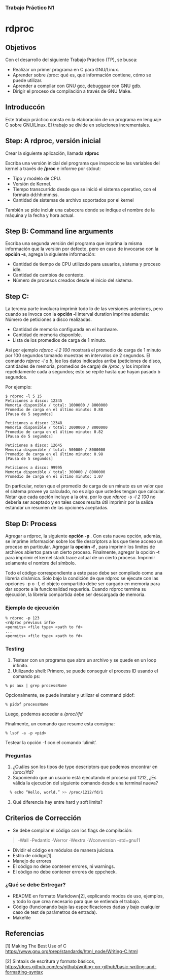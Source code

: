 ### Trabajo Práctico N1

# rdproc


## Objetivos
Con el desarrollo del siguiente Trabajo Práctico (TP), se busca:
- Realizar un primer programa en C para GNU/Linux.
- Aprender sobre /proc: qué es, qué información contiene, cómo se puede utilizar.
- Aprender a compilar con GNU gcc, debuggear con GNU gdb.
- Dirigir el proceso de compilación a través de GNU Make.


## Introduccón
Este trabajo práctico consta en la elaboración de un programa en lenguaje C sobre GNU/Linux. El trabajo se divide en soluciones incrementales.


## Step: A rdproc, versión inicial
Crear la siguiente aplicación, llamada **rdproc**

Escriba una versión inicial del programa que inspeccione las variables del kernel a
través de **/proc** e informe por stdout:
- Tipo y modelo de CPU.
- Versión de Kernel.
- Tiempo transcurrido desde que se inició el sistema operativo, con el formato dd:hh:mm:ss.
- Cantidad de sistemas de archivo soportados por el kernel

También se pide incluir una cabecera donde se indique el nombre de la máquina y la fecha y  hora actual.

## Step B: Command line arguments
Escriba una segunda versión del programa que imprima la misma información que la versión por defecto, pero en caso de invocarse con la **opción -s**, agrega la siguiente información:
- Cantidad de tiempo de CPU utilizado para usuarios, sistema y proceso idle.
- Cantidad de cambios de contexto.
- Número de procesos creados desde el inicio del sistema.

## Step C:
La tercera parte involucra imprimir todo lo de las versiones anteriores, pero cuando se invoca con la **opción -l** interval duration imprime además:
Número de peticiones a disco realizadas.
- Cantidad de memoria configurada en el hardware.
- Cantidad de memoria disponible.
- Lista de los promedios de carga de 1 minuto.

Asi por ejemplo *rdproc -l 2 100* mostrará el promedio de carga de 1 minuto por 100 segundos tomando muestras en intervalos de 2 segundos. El comando *rdproc -l a b*, lee los datos indicados arriba (peticiones de disco, cantidades de memoria, promedios de carga) de */proc*, y los imprime repetidamente cada a segundos; esto se repite hasta que hayan pasado b segundos.

Por ejemplo:
```Shell
$ rdproc -l 5 15
Peticiones a disco: 12345
Memoria disponible / total: 1000000 / 8000000
Promedio de carga en el último minuto: 0.88
[Pausa de 5 segundos]

Peticiones a disco: 12348
Memoria disponible / total: 2000000 / 8000000
Promedio de carga en el último minuto: 0.82
[Pausa de 5 segundos]

Peticiones a disco: 12645
Memoria disponible / total: 500000 / 8000000
Promedio de carga en el último minuto: 0.98
[Pausa de 5 segundos]

Peticiones a disco: 99995
Memoria disponible / total: 300000 / 8000000
Promedio de carga en el último minuto: 1.07
```

En particular, noten que el promedio de carga de un minuto es un valor que el sistema provee ya calculado, no es algo que ustedes tengan que calcular.
Notar que cada opción incluye a la otra, por lo que *rdproc -s -l 2 100* no debería ser aceptado y en tales casos resulta útil imprimir por la salida estándar un resumen de las opciones aceptadas.

## Step D: Process
Agregar a rdproc, la siguiente **opción -p <pid>**. Con esta nueva opción, además, se imprime información sobre los file descriptors a los que tiene acceso un proceso en particular.
Agregar la **opción -f <pid>**, para imprimir los límites de archivos abiertos para un cierto proceso.
Finalmente, agregar la opción -t para imprimir el kernel stack trace actual de un cierto proceso. Imprimir solamente el nombre del símbolo.

Todo el código correspondiente a este paso debe ser compilado como una librería dinámica. Solo bajo la condición de que rdproc se ejecute con las opciones -p o -f, el objeto compartido debe ser cargado en memoria para dar soporte a la funcionalidad requerida. Cuando rdproc termina su ejecución, la libreria compartida debe ser descargada de memoria.

### Ejemplo de ejecución
```Shell
% rdproc -p 123
<rdproc previous info>
<permits> <file type> <path to fd>
...
<permits> <file type> <path to fd>
```

### Testing
1) Testear con un programa que abra un archivo y se quede en un loop infinito.
2) Utilizando shell:
Primero, se puede conseguir el process ID usando el comando ps:
```Shell
% ps aux | grep processName

```
Opcionalmente, se puede instalar y utilizar el command pidof:
```Shell
% pidof processName
```
Luego, podemos acceder a */proc/<id>/fd*

Finalmente, un comando que resume esta consigna:
```Shell
% lsof -a -p <pid>
```
Testear la opción -f con el comando ‘ulimit’.

### Preguntas
1. ¿Cuáles son los tipos de type descriptors que podemos encontrar en /proc/<id>/fd?
2. Suponiendo que un usuario está ejecutando el proceso pid 1212, ¿Es válida la ejecución del siguiente comando desde una terminal nueva?

```Bash
  % echo “Hello, world.” >> /proc/1212/fd/1
```
3. Qué diferencia hay entre hard y soft limits?

## Criterios de Corrección
- Se debe compilar el código con los flags de compilación: 
> -Wall -Pedantic -Werror -Wextra -Wconversion -std=gnu11
- Dividir el código en módulos de manera juiciosa.
- Estilo de código[1].
- Manejo de errores
- El código no debe contener errores, ni warnings.
- El código no debe contener errores de cppcheck.

### ¿Qué se debe Entregar?
- README en formato Markdown[2], explicando modos de uso, ejemplos, y todo lo que crea necesario para que se entienda el trabajo.
- Código (funcionando bajo las especificaciones dadas y bajo cualquier caso de test de parámetros de entrada).
- Makefile

## Referencias
[1] Making The Best Use of C
 https://www.gnu.org/prep/standards/html_node/Writing-C.html
 
[2] Sintaxis de escritura y formato básicos,
 https://docs.github.com/es/github/writing-on-github/basic-writing-and-formatting-syntax



